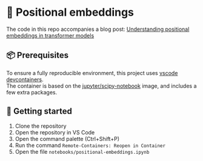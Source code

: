# 🔢 Positional embeddings

The code in this repo accompanies a blog post: [Understanding positional embeddings in transformer models](https://harrisonpim.com/blog)

## 📦 Prerequisites

To ensure a fully reproducible environment, this project uses [vscode devcontainers](https://code.visualstudio.com/docs/remote/containers).  
The container is based on the [jupyter/scipy-notebook](https://hub.docker.com/r/jupyter/scipy-notebook) image, and includes a few extra packages.

## 🚀 Getting started

1. Clone the repository
2. Open the repository in VS Code
3. Open the command palette (Ctrl+Shift+P)
4. Run the command `Remote-Containers: Reopen in Container`
5. Open the file `notebooks/positional-embeddings.ipynb`

